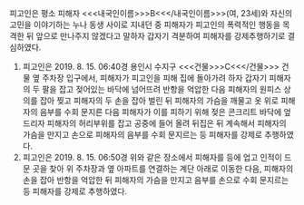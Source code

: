 피고인은 평소 피해자 <<<내국인이름>>>B<<</내국인이름>>>(여, 23세)와 자신의 고민을 이야기하는 누나 동생 사이로 지내던 중 피해자가 피고인의 폭력적인 행동을 목격한 뒤 앞으로 만나주지 않겠다고 말하자 갑자기 격분하여 피해자를 강제추행하기로 결심하였다.
1. 피고인은 2019. 8. 15. 06:40경 용인시 수지구 <<<건물>>>C<<</건물>>> 건물 옆 주차장 입구에서, 피해자가 피고인을 피해 집에 돌아가려 하자 갑자기 피해자의 두 팔을 잡고 젖어있는 바닥에 넘어뜨려 반항을 억압한 다음 피해자의 원피스 상의를 잡아 찢고 피해자의 두 손을 잡아 벌린 뒤 피해자의 가슴을 깨물고 옷 위로 피해자의 음부를 수회 문지른 다음 피해자가 이를 피하기 위해 젖은 콘크리트 바닥에 엎드리자 피해자의 허리부위를 잡고 공중에 들어 올려 뒤집은 뒤 계속해서 피해자의 가슴을 만지고 손으로 피해자의 음부를 수회 문지르는 등 피해자를 강제로 추행하였다.
2. 피고인은 2019. 8. 15. 06:50경 위와 같은 장소에서 피해자를 등에 업고 인적이 드문 곳을 찾아 위 주차장과 옆 아파트를 연결하는 계단 아래로 이동한 다음, 피해자의 손을 잡아 반항을 억압한 뒤 피해자의 가슴을 만지고 음부를 손으로 수회 문지르는 등 피해자를 강제로 추행하였다.
